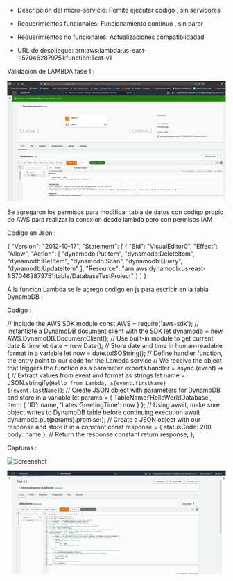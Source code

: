 - Descripción del micro-servicio: 
Pemite ejecutar codigo , sin servidores 

- Requerimientos funcionales:
Funcionamiento continuo , sin parar

- Requerimientos no funcionales:
Actualizaciones compatiblidadad

- URL de despliegue: arn:aws:lambda:us-east-1:570462879751:function:Test-v1

Validacion de LAMBDA fase 1 : 

![Screenshot](lambda.png)

Se agregaron los permisos para modificar tabla de datos con codigo propio de AWS para realizar la conexion desde lambda pero con permisos IAM 

Codigo en Json :

{
"Version": "2012-10-17",
"Statement": [
    {
        "Sid": "VisualEditor0",
        "Effect": "Allow",
        "Action": [
            "dynamodb:PutItem",
            "dynamodb:DeleteItem",
            "dynamodb:GetItem",
            "dynamodb:Scan",
            "dynamodb:Query",
            "dynamodb:UpdateItem"
        ],
        "Resource": "arn:aws:dynamodb:us-east-1:570462879751:table/DatabaseTestProject"
    }
    ]
}

A la funcion Lambda se le agrego codigo en js para escribir en la tabla DynamoDB : 

Codigo : 

// Include the AWS SDK module
const AWS = require('aws-sdk');
// Instantiate a DynamoDB document client with the SDK
let dynamodb = new AWS.DynamoDB.DocumentClient();
// Use built-in module to get current date & time
let date = new Date();
// Store date and time in human-readable format in a variable
let now = date.toISOString();
// Define handler function, the entry point to our code for the Lambda service
// We receive the object that triggers the function as a parameter
exports.handler = async (event) => {
    // Extract values from event and format as strings
    let name = JSON.stringify(`Hello from Lambda, ${event.firstName} ${event.lastName}`);
    // Create JSON object with parameters for DynamoDB and store in a variable
    let params = {
        TableName:'HelloWorldDatabase',
        Item: {
            'ID': name,
            'LatestGreetingTime': now
        }
    };
    // Using await, make sure object writes to DynamoDB table before continuing execution
    await dynamodb.put(params).promise();
    // Create a JSON object with our response and store it in a constant
    const response = {
        statusCode: 200,
        body: name
    };
    // Return the response constant
    return response;
};


Capturas : 

![Screenshot](IAMJSON.png)

![Screenshot](writeDB.png)


